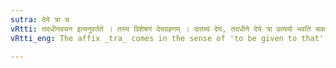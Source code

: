 ```yaml
---
sutra: देये त्रा च
vRtti: तदधीनवचन इत्यनुवर्तते । तस्य विशेषणं देयग्रहणम् । दातव्यं देयं, तदधीने देये त्रा प्रत्ययो भवति चकारात्सातिश्च कृभ्वस्तिभिः संपदा च योगे ॥
vRtti_eng: The affix _tra_ comes in the sense of 'to be given to that', as well as the affix _sati_, in conjunction with the above verbs _kri_, _bhu_, _asti_ and _sampad_.

---
```

